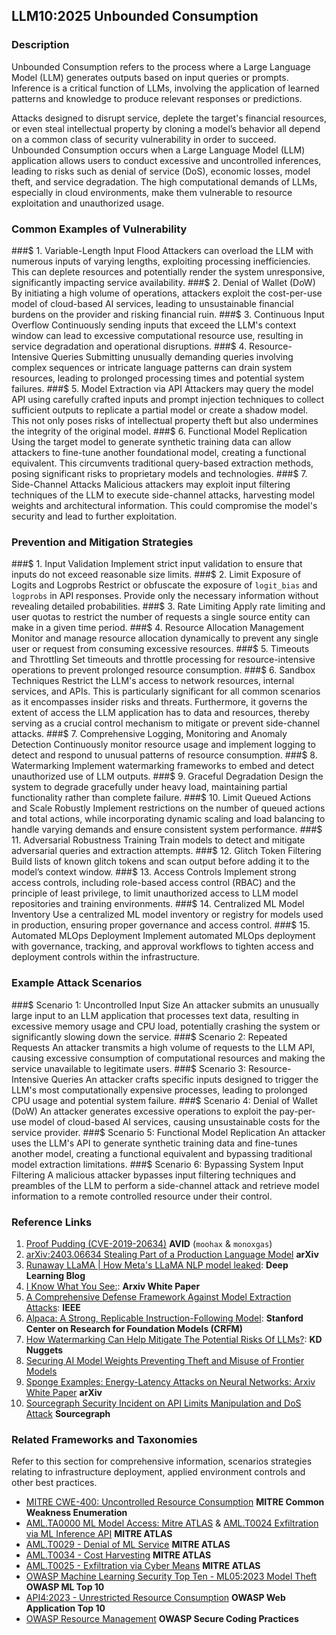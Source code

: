 ## LLM10:2025 Unbounded Consumption

### Description

Unbounded Consumption refers to the process where a Large Language Model (LLM) generates outputs based on input queries or prompts. Inference is a critical function of LLMs, involving the application of learned patterns and knowledge to produce relevant responses or predictions.

Attacks designed to disrupt service, deplete the target's financial resources, or even steal intellectual property by cloning a model’s behavior all depend on a common class of security vulnerability in order to succeed. Unbounded Consumption occurs when a Large Language Model (LLM) application allows users to conduct excessive and uncontrolled inferences, leading to risks such as denial of service (DoS), economic losses, model theft, and service degradation. The high computational demands of LLMs, especially in cloud environments, make them vulnerable to resource exploitation and unauthorized usage.

### Common Examples of Vulnerability

###$ 1. Variable-Length Input Flood
  Attackers can overload the LLM with numerous inputs of varying lengths, exploiting processing inefficiencies. This can deplete resources and potentially render the system unresponsive, significantly impacting service availability.
###$ 2. Denial of Wallet (DoW)
  By initiating a high volume of operations, attackers exploit the cost-per-use model of cloud-based AI services, leading to unsustainable financial burdens on the provider and risking financial ruin.
###$ 3. Continuous Input Overflow
  Continuously sending inputs that exceed the LLM's context window can lead to excessive computational resource use, resulting in service degradation and operational disruptions.
###$ 4. Resource-Intensive Queries
  Submitting unusually demanding queries involving complex sequences or intricate language patterns can drain system resources, leading to prolonged processing times and potential system failures.
###$ 5. Model Extraction via API
  Attackers may query the model API using carefully crafted inputs and prompt injection techniques to collect sufficient outputs to replicate a partial model or create a shadow model. This not only poses risks of intellectual property theft but also undermines the integrity of the original model.
###$ 6. Functional Model Replication
  Using the target model to generate synthetic training data can allow attackers to fine-tune another foundational model, creating a functional equivalent. This circumvents traditional query-based extraction methods, posing significant risks to proprietary models and technologies.
###$ 7. Side-Channel Attacks
  Malicious attackers may exploit input filtering techniques of the LLM to execute side-channel attacks, harvesting model weights and architectural information. This could compromise the model's security and lead to further exploitation.

### Prevention and Mitigation Strategies

###$ 1. Input Validation
  Implement strict input validation to ensure that inputs do not exceed reasonable size limits.
###$ 2. Limit Exposure of Logits and Logprobs
  Restrict or obfuscate the exposure of `logit_bias` and `logprobs` in API responses. Provide only the necessary information without revealing detailed probabilities.
###$ 3. Rate Limiting
  Apply rate limiting and user quotas to restrict the number of requests a single source entity can make in a given time period.
###$ 4. Resource Allocation Management
  Monitor and manage resource allocation dynamically to prevent any single user or request from consuming excessive resources.
###$ 5. Timeouts and Throttling
  Set timeouts and throttle processing for resource-intensive operations to prevent prolonged resource consumption.
###$ 6. Sandbox Techniques
  Restrict the LLM's access to network resources, internal services, and APIs. This is particularly significant for all common scenarios as it encompasses insider risks and threats. Furthermore, it governs the extent of access the LLM application has to data and resources, thereby serving as a crucial control mechanism to mitigate or prevent side-channel attacks.
###$ 7. Comprehensive Logging, Monitoring and Anomaly Detection
  Continuously monitor resource usage and implement logging to detect and respond to unusual patterns of resource consumption.
###$ 8. Watermarking
  Implement watermarking frameworks to embed and detect unauthorized use of LLM outputs.
###$ 9. Graceful Degradation
  Design the system to degrade gracefully under heavy load, maintaining partial functionality rather than complete failure.
###$ 10. Limit Queued Actions and Scale Robustly
  Implement restrictions on the number of queued actions and total actions, while incorporating dynamic scaling and load balancing to handle varying demands and ensure consistent system performance.
###$ 11. Adversarial Robustness Training
  Train models to detect and mitigate adversarial queries and extraction attempts.
###$ 12. Glitch Token Filtering
  Build lists of known glitch tokens and scan output before adding it to the model’s context window.
###$ 13. Access Controls
  Implement strong access controls, including role-based access control (RBAC) and the principle of least privilege, to limit unauthorized access to LLM model repositories and training environments.
###$ 14. Centralized ML Model Inventory
  Use a centralized ML model inventory or registry for models used in production, ensuring proper governance and access control.
###$ 15. Automated MLOps Deployment
  Implement automated MLOps deployment with governance, tracking, and approval workflows to tighten access and deployment controls within the infrastructure.

### Example Attack Scenarios

###$ Scenario 1: Uncontrolled Input Size
  An attacker submits an unusually large input to an LLM application that processes text data, resulting in excessive memory usage and CPU load, potentially crashing the system or significantly slowing down the service.
###$ Scenario 2: Repeated Requests
  An attacker transmits a high volume of requests to the LLM API, causing excessive consumption of computational resources and making the service unavailable to legitimate users.
###$ Scenario 3: Resource-Intensive Queries
  An attacker crafts specific inputs designed to trigger the LLM's most computationally expensive processes, leading to prolonged CPU usage and potential system failure.
###$ Scenario 4: Denial of Wallet (DoW)
  An attacker generates excessive operations to exploit the pay-per-use model of cloud-based AI services, causing unsustainable costs for the service provider.
###$ Scenario 5: Functional Model Replication
  An attacker uses the LLM's API to generate synthetic training data and fine-tunes another model, creating a functional equivalent and bypassing traditional model extraction limitations.
###$ Scenario 6: Bypassing System Input Filtering
  A malicious attacker bypasses input filtering techniques and preambles of the LLM to perform a side-channel attack and retrieve model information to a remote controlled resource under their control.

### Reference Links

1. [Proof Pudding (CVE-2019-20634)](https://avidml.org/database/avid-2023-v009/) **AVID** (`moohax` & `monoxgas`)
2. [arXiv:2403.06634 Stealing Part of a Production Language Model](https://arxiv.org/abs/2403.06634) **arXiv**
3. [Runaway LLaMA | How Meta's LLaMA NLP model leaked](https://www.deeplearning.ai/the-batch/how-metas-llama-nlp-model-leaked/): **Deep Learning Blog**
4. [I Know What You See:](https://arxiv.org/pdf/1803.05847.pdf): **Arxiv White Paper**
5. [A Comprehensive Defense Framework Against Model Extraction Attacks](https://ieeexplore.ieee.org/document/10080996): **IEEE**
6. [Alpaca: A Strong, Replicable Instruction-Following Model](https://crfm.stanford.edu/2023/03/13/alpaca.html): **Stanford Center on Research for Foundation Models (CRFM)**
7. [How Watermarking Can Help Mitigate The Potential Risks Of LLMs?](https://www.kdnuggets.com/2023/03/watermarking-help-mitigate-potential-risks-llms.html): **KD Nuggets**
8. [Securing AI Model Weights Preventing Theft and Misuse of Frontier Models](https://www.rand.org/content/dam/rand/pubs/research_reports/RRA2800/RRA2849-1/RAND_RRA2849-1.pdf)
9. [Sponge Examples: Energy-Latency Attacks on Neural Networks: Arxiv White Paper](https://arxiv.org/abs/2006.03463) **arXiv**
10. [Sourcegraph Security Incident on API Limits Manipulation and DoS Attack](https://about.sourcegraph.com/blog/security-update-august-2023) **Sourcegraph**

### Related Frameworks and Taxonomies

Refer to this section for comprehensive information, scenarios strategies relating to infrastructure deployment, applied environment controls and other best practices.

- [MITRE CWE-400: Uncontrolled Resource Consumption](https://cwe.mitre.org/data/definitions/400.html) **MITRE Common Weakness Enumeration**
- [AML.TA0000 ML Model Access: Mitre ATLAS](https://atlas.mitre.org/tactics/AML.TA0000) & [AML.T0024 Exfiltration via ML Inference API](https://atlas.mitre.org/techniques/AML.T0024) **MITRE ATLAS**
- [AML.T0029 - Denial of ML Service](https://atlas.mitre.org/tactics/AML.T0029) **MITRE ATLAS**
- [AML.T0034 - Cost Harvesting](https://atlas.mitre.org/tactics/AML.T0034) **MITRE ATLAS**
- [AML.T0025 - Exfiltration via Cyber Means](https://atlas.mitre.org/tactics/AML.T0025) **MITRE ATLAS**
- [OWASP Machine Learning Security Top Ten - ML05:2023 Model Theft](https://owasp.org/www-project-machine-learning-security-top-10/docs/ML05_2023-Model_Theft.html) **OWASP ML Top 10**
- [API4:2023 - Unrestricted Resource Consumption](https://owasp.org/API-Security/editions/2023/en/0xa4-unrestricted-resource-consumption/) **OWASP Web Application Top 10**
- [OWASP Resource Management](https://owasp.org/www-project-secure-coding-practices-quick-reference-guide/latest/secp212.html) **OWASP Secure Coding Practices**